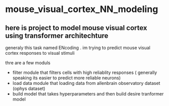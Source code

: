 # mouse_visual_cortex_NN_modeling
## here is project to model mouse visual cortex using transformer architechture 
generaly this task named ENcoding . im trying to predict mouse visual cortex responses to visual stimuli

thre are a few moduls 
* filter module that filters cells with high reliablity responses ( generally speaking its easier to predict more reliable neurons)
* load data module that loading data from allenbrain observatory dataset (ophys dataset)
* build model that takes hyperparameters and then build desire tranformer model
